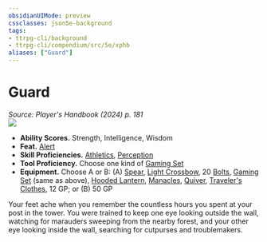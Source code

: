 ```yaml
---
obsidianUIMode: preview
cssclasses: json5e-background
tags:
- ttrpg-cli/background
- ttrpg-cli/compendium/src/5e/xphb
aliases: ["Guard"]
---
```

# Guard
*Source: Player's Handbook (2024) p. 181*  
![](Mechanics/backgrounds/img/guard.webp#right)

- **Ability Scores.** Strength, Intelligence, Wisdom  
- **Feat.** [Alert](Mechanics/feats/alert-xphb.md)  
- **Skill Proficiencies.** [Athletics](Mechanics/rules/skills.md#Athletics), [Perception](Mechanics/rules/skills.md#Perception)  
- **Tool Proficiency.** Choose one kind of [Gaming Set](Mechanics/items/gaming-set-xphb.md)  
- **Equipment.** Choose A or B: (A) [Spear](Mechanics/items/spear-xphb.md), [Light Crossbow](Mechanics/items/light-crossbow-xphb.md), 20 [Bolts](Mechanics/items/bolt-xphb.md), [Gaming Set](Mechanics/items/gaming-set-xphb.md) (same as above), [Hooded Lantern](Mechanics/items/hooded-lantern-xphb.md), [Manacles](Mechanics/items/manacles-xphb.md), [Quiver](Mechanics/items/quiver-xphb.md), [Traveler's Clothes](Mechanics/items/travelers-clothes-xphb.md), 12 GP; or (B) 50 GP  

Your feet ache when you remember the countless hours you spent at your post in the tower. You were trained to keep one eye looking outside the wall, watching for marauders sweeping from the nearby forest, and your other eye looking inside the wall, searching for cutpurses and troublemakers.